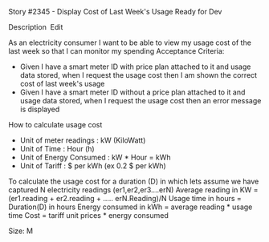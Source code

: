 ﻿Story #2345 - Display Cost of Last Week's Usage
Ready for Dev

Description  Edit

As an electricity consumer I want to be able to view my usage cost of the last week so that I can monitor my spending
Acceptance Criteria:

* Given I have a smart meter ID with price plan attached to it and usage data stored, when I request the usage cost then I am shown the correct cost of last week's usage
* Given I have a smart meter ID without a price plan attached to it and usage data stored, when I request the usage cost then an error message is displayed

How to calculate usage cost

* Unit of meter readings : kW (KiloWatt)
* Unit of Time : Hour (h)
* Unit of Energy Consumed : kW * Hour = kWh
* Unit of Tariff : $ per kWh (ex 0.2 $ per kWh)

To calculate the usage cost for a duration (D) in which lets assume we have captured N electricity readings (er1,er2,er3....erN)
Average reading in KW = (er1.reading + er2.reading + ..... erN.Reading)/N
Usage time in hours = Duration(D) in hours
Energy consumed in kWh = average reading * usage time
Cost = tariff unit prices * energy consumed

Size: M
